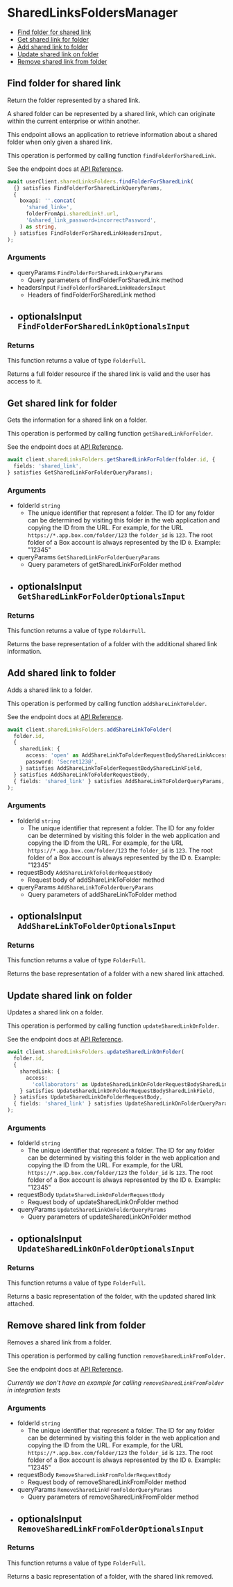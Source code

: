 # SharedLinksFoldersManager

- [Find folder for shared link](#find-folder-for-shared-link)
- [Get shared link for folder](#get-shared-link-for-folder)
- [Add shared link to folder](#add-shared-link-to-folder)
- [Update shared link on folder](#update-shared-link-on-folder)
- [Remove shared link from folder](#remove-shared-link-from-folder)

## Find folder for shared link

Return the folder represented by a shared link.

A shared folder can be represented by a shared link,
which can originate within the current enterprise or within another.

This endpoint allows an application to retrieve information about a
shared folder when only given a shared link.

This operation is performed by calling function `findFolderForSharedLink`.

See the endpoint docs at
[API Reference](https://developer.box.com/reference/get-shared-items--folders/).

<!-- sample get_shared_items#folders -->

```ts
await userClient.sharedLinksFolders.findFolderForSharedLink(
  {} satisfies FindFolderForSharedLinkQueryParams,
  {
    boxapi: ''.concat(
      'shared_link=',
      folderFromApi.sharedLink!.url,
      '&shared_link_password=incorrectPassword',
    ) as string,
  } satisfies FindFolderForSharedLinkHeadersInput,
);
```

### Arguments

- queryParams `FindFolderForSharedLinkQueryParams`
  - Query parameters of findFolderForSharedLink method
- headersInput `FindFolderForSharedLinkHeadersInput`
  - Headers of findFolderForSharedLink method
- optionalsInput `FindFolderForSharedLinkOptionalsInput`
  -

### Returns

This function returns a value of type `FolderFull`.

Returns a full folder resource if the shared link is valid and
the user has access to it.

## Get shared link for folder

Gets the information for a shared link on a folder.

This operation is performed by calling function `getSharedLinkForFolder`.

See the endpoint docs at
[API Reference](https://developer.box.com/reference/get-folders-id--get-shared-link/).

<!-- sample get_folders_id#get_shared_link -->

```ts
await client.sharedLinksFolders.getSharedLinkForFolder(folder.id, {
  fields: 'shared_link',
} satisfies GetSharedLinkForFolderQueryParams);
```

### Arguments

- folderId `string`
  - The unique identifier that represent a folder. The ID for any folder can be determined by visiting this folder in the web application and copying the ID from the URL. For example, for the URL `https://*.app.box.com/folder/123` the `folder_id` is `123`. The root folder of a Box account is always represented by the ID `0`. Example: "12345"
- queryParams `GetSharedLinkForFolderQueryParams`
  - Query parameters of getSharedLinkForFolder method
- optionalsInput `GetSharedLinkForFolderOptionalsInput`
  -

### Returns

This function returns a value of type `FolderFull`.

Returns the base representation of a folder with the
additional shared link information.

## Add shared link to folder

Adds a shared link to a folder.

This operation is performed by calling function `addShareLinkToFolder`.

See the endpoint docs at
[API Reference](https://developer.box.com/reference/put-folders-id--add-shared-link/).

<!-- sample put_folders_id#add_shared_link -->

```ts
await client.sharedLinksFolders.addShareLinkToFolder(
  folder.id,
  {
    sharedLink: {
      access: 'open' as AddShareLinkToFolderRequestBodySharedLinkAccessField,
      password: 'Secret123@',
    } satisfies AddShareLinkToFolderRequestBodySharedLinkField,
  } satisfies AddShareLinkToFolderRequestBody,
  { fields: 'shared_link' } satisfies AddShareLinkToFolderQueryParams,
);
```

### Arguments

- folderId `string`
  - The unique identifier that represent a folder. The ID for any folder can be determined by visiting this folder in the web application and copying the ID from the URL. For example, for the URL `https://*.app.box.com/folder/123` the `folder_id` is `123`. The root folder of a Box account is always represented by the ID `0`. Example: "12345"
- requestBody `AddShareLinkToFolderRequestBody`
  - Request body of addShareLinkToFolder method
- queryParams `AddShareLinkToFolderQueryParams`
  - Query parameters of addShareLinkToFolder method
- optionalsInput `AddShareLinkToFolderOptionalsInput`
  -

### Returns

This function returns a value of type `FolderFull`.

Returns the base representation of a folder with a new shared
link attached.

## Update shared link on folder

Updates a shared link on a folder.

This operation is performed by calling function `updateSharedLinkOnFolder`.

See the endpoint docs at
[API Reference](https://developer.box.com/reference/put-folders-id--update-shared-link/).

<!-- sample put_folders_id#update_shared_link -->

```ts
await client.sharedLinksFolders.updateSharedLinkOnFolder(
  folder.id,
  {
    sharedLink: {
      access:
        'collaborators' as UpdateSharedLinkOnFolderRequestBodySharedLinkAccessField,
    } satisfies UpdateSharedLinkOnFolderRequestBodySharedLinkField,
  } satisfies UpdateSharedLinkOnFolderRequestBody,
  { fields: 'shared_link' } satisfies UpdateSharedLinkOnFolderQueryParams,
);
```

### Arguments

- folderId `string`
  - The unique identifier that represent a folder. The ID for any folder can be determined by visiting this folder in the web application and copying the ID from the URL. For example, for the URL `https://*.app.box.com/folder/123` the `folder_id` is `123`. The root folder of a Box account is always represented by the ID `0`. Example: "12345"
- requestBody `UpdateSharedLinkOnFolderRequestBody`
  - Request body of updateSharedLinkOnFolder method
- queryParams `UpdateSharedLinkOnFolderQueryParams`
  - Query parameters of updateSharedLinkOnFolder method
- optionalsInput `UpdateSharedLinkOnFolderOptionalsInput`
  -

### Returns

This function returns a value of type `FolderFull`.

Returns a basic representation of the folder, with the updated shared
link attached.

## Remove shared link from folder

Removes a shared link from a folder.

This operation is performed by calling function `removeSharedLinkFromFolder`.

See the endpoint docs at
[API Reference](https://developer.box.com/reference/put-folders-id--remove-shared-link/).

_Currently we don't have an example for calling `removeSharedLinkFromFolder` in integration tests_

### Arguments

- folderId `string`
  - The unique identifier that represent a folder. The ID for any folder can be determined by visiting this folder in the web application and copying the ID from the URL. For example, for the URL `https://*.app.box.com/folder/123` the `folder_id` is `123`. The root folder of a Box account is always represented by the ID `0`. Example: "12345"
- requestBody `RemoveSharedLinkFromFolderRequestBody`
  - Request body of removeSharedLinkFromFolder method
- queryParams `RemoveSharedLinkFromFolderQueryParams`
  - Query parameters of removeSharedLinkFromFolder method
- optionalsInput `RemoveSharedLinkFromFolderOptionalsInput`
  -

### Returns

This function returns a value of type `FolderFull`.

Returns a basic representation of a folder, with the shared link removed.
